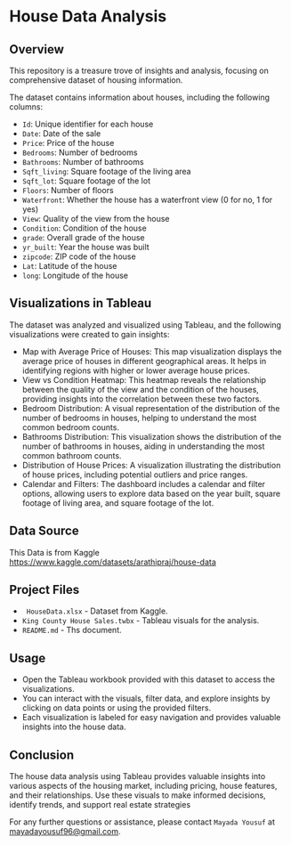 # House Data Analysis
## Overview

This repository is a treasure trove of insights and analysis, focusing on comprehensive dataset of housing information.

The dataset contains information about houses, including the following columns:

-	`Id`: Unique identifier for each house
-	`Date`: Date of the sale
-	`Price`: Price of the house
-	`Bedrooms`: Number of bedrooms
-	`Bathrooms`: Number of bathrooms
-	`Sqft_living`: Square footage of the living area
-	`Sqft_lot`: Square footage of the lot
-	`Floors`: Number of floors
-	`Waterfront`: Whether the house has a waterfront view (0 for no, 1 for yes)
-	`View`: Quality of the view from the house
-	`Condition`: Condition of the house
-	`grade`: Overall grade of the house
-	`yr_built`: Year the house was built
-	`zipcode`: ZIP code of the house
-	`Lat`: Latitude of the house
-	`long`: Longitude of the house

	
## Visualizations in Tableau

The dataset was analyzed and visualized using Tableau, and the following visualizations were created to gain insights:
-	Map with Average Price of Houses: This map visualization displays the average price of houses in different geographical areas. It helps in identifying regions with higher or lower average house prices.
-	View vs Condition Heatmap: This heatmap reveals the relationship between the quality of the view and the condition of the houses, providing insights into the correlation between these two factors.
-	Bedroom Distribution: A visual representation of the distribution of the number of bedrooms in houses, helping to understand the most common bedroom counts.
-	Bathrooms Distribution: This visualization shows the distribution of the number of bathrooms in houses, aiding in understanding the most common bathroom counts.
-	Distribution of House Prices: A visualization illustrating the distribution of house prices, including potential outliers and price ranges.
-	Calendar and Filters: The dashboard includes a calendar and filter options, allowing users to explore data based on the year built, square footage of living area, and square footage of the lot.

## Data Source

This Data is from Kaggle
https://www.kaggle.com/datasets/arathipraj/house-data

## Project Files

- ` HouseData.xlsx` - Dataset from Kaggle.
- `King County House Sales.twbx` - Tableau visuals for the analysis.
- `README.md` - Ths document.

## Usage
-	Open the Tableau workbook provided with this dataset to access the visualizations.
-	You can interact with the visuals, filter data, and explore insights by clicking on data points or using the provided filters.
-	Each visualization is labeled for easy navigation and provides valuable insights into the house data.

## Conclusion

The house data analysis using Tableau provides valuable insights into various aspects of the housing market, including pricing, house features, and their relationships. Use these visuals to make informed decisions, identify trends, and support real estate strategies

For any further questions or assistance, please contact `Mayada Yousuf` at mayadayousuf96@gmail.com.
